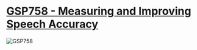 # [GSP758 - Measuring and Improving Speech Accuracy](https://www.cloudskillsboost.google/games/5131/labs/33488)

![GSP758](GSP758.png)
